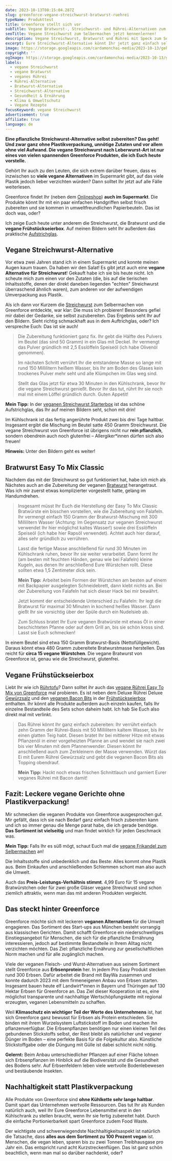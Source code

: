 ```yaml
---
date: 2023-10-13T08:15:04.287Z
slug: greenforce-vegane-streichwurst-bratwurst-ruehrei
typeName: Produkttest
title: Greenforce stellt sich vor
subTitle: Vegane Bratwurst-, Streichwurst- und Rührei-Alternativen zum Selbermachen
seoTitle: Vegane Streichwurst zum Selbermachen jetzt kennenlernen!
description: Vegane Streichwurst, Bratwurst und Rührei mit Speck zum Selbermachen und das ganz ohne Plastik und möglichst nachhaltig? Erfahrt jetzt, wie es gelingt!
excerpt: Eure Streichwurst-Alternative könnt Ihr jetzt ganz einfach selbst zubereiten – ganz ohne Plastikverpackung und unnötige Zutaten. Neben der veganen Streichwurst nach Leberwurst-Art habe ich noch ein paar weitere Produkte von Greenforce getestet, die ich Euch heute vorstelle.
image: https://storage.googleapis.com/cardamonchai-media/2023-10-13/gekochte-erdnuesse-30-jpg-imagine-f8f8f8_b59f7b_1024_768/640.webp
copyright: ''
ogImage: https://storage.googleapis.com/cardamonchai-media/2023-10-13/greenforce-og-jpeg-imagine-081818_896d51_1200_630/640.webp
labels:
  - vegane Streichwurst
  - vegane Bratwurst
  - veganes Rührei
  - Rührei-Alternative
  - Bratwurst-Alternative
  - Streichwurst-Alternative
  - Gesundheit & Ernährung
  - Klima & Umweltschutz
  - Vegane Rezepte
focusKeyword: vegane Streichwurst
advertisement: true
affiliate: true
language: de
---
```


**Eine pflanzliche Streichwurst-Alternative selbst zubereiten? Das geht! Und zwar ganz ohne Plastikverpackung, unnötige Zutaten und vor allem ohne viel Aufwand. Die vegane Streichwurst nach Leberwurst-Art ist nur eines von vielen spannenden Greenforce Produkten, die ich Euch heute vorstelle.**

Gehört Ihr auch zu den Leuten, die sich extrem darüber freuen, dass es inzwischen so **viele vegane Alternativen** im Supermarkt gibt, auf das viele Plastik jedoch lieber verzichten würden? Dann solltet Ihr jetzt auf alle Fälle weiterlesen.

Greenforce findet Ihr (neben dem [Onlineshop](https://tidd.ly/3rOvCj4)) **auch im Supermarkt**. Die Produkte könnt Ihr mit ein paar einfachen Handgriffen selbst frisch zubereiten und sie kommen in umweltfreundlichen Papierbeuteln. Das ist doch was, oder?

Ich zeige Euch heute unter anderem die Streichwurst, die Bratwurst und die **vegane Frühstückseierbox**. Auf meinen Bildern seht Ihr außerdem das praktische [Aufstrichglas](https://tidd.ly/46spD2B).

## Vegane Streichwurst-Alternative

Vor etwa zwei Jahren stand ich in einem Supermarkt und konnte meinen Augen kaum trauen. Da haben wir den Salat! Es gibt jetzt auch eine **vegane Alternative für Streichwurst**! Gekauft habe ich sie bis heute nicht. Ich scheute mich zum einen vor den Zutaten (die, bis auf die tierischen Inhaltsstoffe, denen der direkt daneben liegenden "echten" Streichwurst überraschend ähnlich waren), zum anderen vor der aufwendigen Umverpackung aus Plastik.

Als ich dann vor Kurzem die [Streichwurst](https://tidd.ly/45ovm8c) zum Selbermachen von Greenforce entdeckte, war klar: Die muss ich probieren! Besonders gefiel mir dabei der Gedanke, sie selbst zuzubereiten. Das Ergebnis seht Ihr auf den Bildern. Sieht richtig schmackhaft aus in dem Auftrichglas, oder? Ich verspreche Euch: Das ist sie auch!

> Die Zubereitung funktioniert ganz fix. Ihr gebt die Hälfte des Pulvers im Beutel (das sind 50 Gramm) in ein Glas mit Deckel. Ihr vermengt das Pulver gründlich mit 2,5 Esslöffeln Speiseöl (ich habe Olivenöl genommen).
>
> Im nächsten Schritt verrührt Ihr die entstandene Masse so lange mit rund 150 Millilitern heißem Wasser, bis Ihr am Boden des Glases kein trockenes Pulver mehr seht und alle Klümpchen im Glas weg sind.
>
> Stellt das Glas jetzt für etwa 30 Minuten in den Kühlschrank, bevor Ihr die vegane Streichwurst genießt. Bevor Ihr das tut, rührt Ihr sie noch mal mit einem Löffel gründlich durch. Guten Appetit!

**Mein Tipp:** In der [veganen Streichwurst Starterbox](https://tidd.ly/3LZekXA) ist das schöne Aufstrichglas, das Ihr auf meinen Bildern seht, schon mit drin!

Im Kühlschrank ist das fertig angerührte Produkt zwei bis drei Tage haltbar. Insgesamt ergibt die Mischung im Beutel satte 450 Gramm Streichwurst. Die vegane Streichwurst von Greenforce ist übrigens nicht nur **rein pflanzlich**, sondern obendrein auch noch glutenfrei – Allergiker\*innen dürfen sich also freuen!

**Hinweis:** Unter den Bildern geht es weiter!

<Gallery name="vegane-streichwurst-1" />

## Bratwurst Easy To Mix Classic

Nachdem das mit der Streichwurst so gut funktioniert hat, habe ich mich als Nächstes auch an die Zubereitung der veganen [Bratwurst](https://tidd.ly/3rPperT) herangetraut. Was ich mir zuerst etwas komplizierter vorgestellt hatte, gelang im Handumdrehen.

> Insgesamt müsst Ihr Euch die Herstellung der Easy To Mix Classic Bratwürste ein bisschen vorstellen, wie die Zubereitung von Falafeln. Ihr vermengt einfach 150 Gramm der Bratwurst-Mischung mit 300 Millilitern Wasser (Achtung: Im Gegensatz zur veganen Streichwurst verwendet Ihr hier möglichst kaltes Wasser!) sowie drei Esslöffeln Speiseöl (ich habe hier Rapsöl verwendet). Achtet auch hier darauf, alles sehr gründlich zu verrühren.
>
> Lasst die fertige Masse anschließend für rund 30 Minuten im Kühlschrank ruhen, bevor Ihr sie weiter verarbeitet. Dann formt Ihr (am besten mit feuchten Händen, genau wie bei Falafeln) kleine Kugeln, aus denen Ihr anschließend Eure Würstchen rollt. Diese sollten etwa 1,5 Zentimeter dick sein.
>
> **Mein Tipp:** Arbeitet beim Formen der Würstchen am besten auf einem mit Backpapier ausgelegten Schneidebrett, dann klebt nichts an. Bei der Zubereitung von Falafeln hat sich dieser Hack bei mir bewährt.
>
> Jetzt kommt der entscheidende Unterschied zu Falafeln: Ihr legt die Bratwurst für maximal 30 Minuten in kochend heißes Wasser. Dann gießt Ihr sie vorsichtig über der Spüle durch ein Nudelsieb ab.
>
> Zum Schluss bratet Ihr Eure veganen Bratwürste mit etwas Öl in einer beschichteten Pfanne oder auf dem Grill an, bis sie schön kross sind. Lasst sie Euch schmecken!

In einem Beutel sind etwa 150 Gramm Bratwurst-Basis (Nettofüllgewicht). Daraus könnt etwa 480 Gramm zubereitete Bratwurstmasse herstellen. Das reicht für **circa 15 vegane Würstchen**. Die vegane Bratwurst von Greenforce ist, genau wie die Streichwurst, glutenfrei.

## Vegane Frühstückseierbox

Liebt Ihr wie ich [Rührtofu](/2017/10/ruehrtofu-vegan-herzhaft-und-lecker/)? Dann solltet ihr auch das [vegane Rührei Easy To Mix von Greenforce](https://tidd.ly/48TjiyQ) mal probieren. Es ist neben dem Deluxe Rührei Deluxe [Gewürzsalz](https://tidd.ly/45vBdZw) und den [veganen Bacon Bits](https://tidd.ly/45x2jzc) in der [Frühstückseierbox](https://tidd.ly/3ZQBULP) enthalten. Ihr könnt alle Produkte außerdem auch einzeln kaufen, falls Ihr einzelne Bestandteile des Sets schon daheim habt. Ich hab Sie Euch also direkt mal mit verlinkt.

> Das Rührei könnt Ihr ganz einfach zubereiten: Ihr verrührt einfach zehn Gramm der Rührei-Basis mit 50 Millilitern kaltem Wasser, bis ihr einen glatten Teig habt. Diesen bratet Ihr bei mittlerer Hitze mit etwas Pflanzenöl in einer vorgeheizten Pfanne an und wendet sie nach zwei bis vier Minuten mit dem Pfannenwender. Diesen könnt Ihr anschließend auch zum Zerkleinern der Masse verwenden. Würzt das Ei mit Eurem Rührei Gewürzsalz und gebt die veganen Bacon Bits als Topping obendrauf.
>
> **Mein Tipp:** Hackt noch etwas frischen Schnittlauch und garniert Eurer veganes Rührei mit Bacon damit!

## Fazit: Leckere vegane Gerichte ohne Plastikverpackung!

Mir schmecken die veganen Produkte von Greenforce ausgesprochen gut. Mir gefällt, dass ich sie nach Bedarf ganz einfach frisch zubereiten kann und ich so immer genau die Menge parat habe, die ich gerade benötige. **Das Sortiment ist vielseitig** und man findet wirklich für jeden Geschmack was.

**Mein Tipp:** Falls Ihr es süß mögt, schaut Euch mal die [vegane Frikandel zum Selbermachen](https://tidd.ly/3tu2NsT) an!

Die Inhaltsstoffe sind unbedenklich und das Beste: Alles kommt ohne Plastik aus. Beim Einkaufen und anschließenden Schlemmen schont man also auch die Umwelt.

Auch das **Preis-Leistungs-Verhältnis stimmt**. 4,99 Euro für 15 vegane Bratwürstchen oder für zwei große Gläser vegane Streichwust sind schon ziemlich attraktiv, wenn man das mit anderen Produkten vergleicht.

## Das steckt hinter Greenforce

Greenforce möchte sich mit leckeren **veganen Alternativen** für die Umwelt engagieren. Das Sortiment des Start-ups aus München besteht vorrangig aus klassischen Gerichten. Damit schafft Greenforce ein niederschwelliges Einstiegsangebot für Menschen, die sich für die pflanzliche Ernährung interessieren, jedoch auf bestimmte Bestandteile in Ihrem Alltag nicht verzichten möchten. Das Ziel: pflanzliche Ernährung zur gesellschaftlichen Norm machen und für alle zugänglich machen.

Viele der veganen Fleisch- und Wurst-Alternativen aus seinem Sortiment stellt Greenforce aus **Erbsenprotein** her. In jedem Pro Easy Produkt stecken rund 300 Erbsen. Dafür arbeitet die Brand mit BayWa zusammen und konnte dadurch 2023 mit dem firmeneigenen Anbau von Erbsen starten. Insgesamt bauen heute elf Landwirt\*innen in Bayern und Thüringen auf 130 Hektar Erbsen für Greenforce an. Das Ziel dieser Kooperation ist es, eine möglichst transparente und nachhaltige Wertschöpfungskette mit regional erzeugten, veganen Lebensmitteln zu schaffen.

Weil **Klimaschutz ein wichtiger Teil der Werte des Unternehmens** ist, hat sich Greenforce ganz bewusst für Erbsen als Protein entschieden. Sie binden mit ihrem Wurzelsystem Luftstickstoff im Boden und machen ihn pflanzenverfügbar. Die Erbsenpflanzen benötigen nur einen kleinen Teil des gebundenen Stickstoffs selbst, der Rest bleibt als natürlicher und veganer Dünger im Boden – eine perfekte Basis für die Folgekultur also. Künstliche Stickstoffgabe oder die Düngung mit Gülle ist dabei schlicht nicht nötig.

**Gelernt:** Beim Anbau unterschiedlicher Pflanzen auf einer Fläche lohnen sich Erbsenpflanzen im Hinblick auf die Biodiversität und die Gesundheit des Bodens sehr. Auf Erbsenfeldern leben viele wertvolle Bodenlebewesen und bestäubende Insekten.

## Nachhaltigkeit statt Plastikverpackung

Alle Produkte von Greenforce sind **ohne Kühlkette sehr lange haltbar**. Damit spart das Unternehmen wertvolle Ressourcen. Das tut Ihr als Kunden natürlich auch, weil Ihr Eure Greenforce Lebensmittel erst in den Kühlschrank zu stellen braucht, wenn Ihr sie fertig zubereitet habt. Durch die einfache Portionierbarkeit spart Greenforce zudem Food Waste.

Der wichtigste und schwerwiegendste Nachhaltigkeitsaspekt ist natürlich die Tatsache, dass **alles aus dem Sortiment zu 100 Prozent vegan** ist. Menschen, die vegan leben, sparen bis zu zwei Tonnen Treibhausgase pro Jahr ein. Das entspricht rund acht Kurzstreckenflügen. Das ist ganz schön beachtlich, wenn man mal so darüber nachdenkt, oder?

<Gallery name="vegane-streichwurst-2" />
